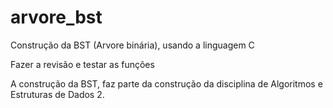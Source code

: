 # arvore_bst
Construção da BST (Arvore binária), usando a linguagem C

Fazer a revisão e testar as funções

A construção da BST, faz parte da construção da disciplina de Algoritmos e Estruturas de Dados 2.
